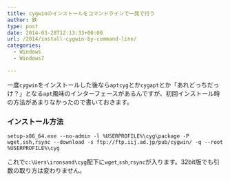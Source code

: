 ```yaml
---
title: cygwinのインストールをコマンドラインで一発で行う
author: 鉄
type: post
date: 2014-03-28T12:13:33+00:00
url: /2014/install-cygwin-by-command-line/
categories:
  - Windows
  - Windows7

---
```

一度`cygwin`をインストールした後なら`aptcyg`とか`cygapt`とか「あれどっちだっけ？」となる`apt`風味のインターフェースがあるんですが、初回インストール時の方法があまりなかったので書いておきます。

### インストール方法

`setup-x86_64.exe --no-admin -l %USERPROFILE%\cyg\package -P wget,ssh,rsync --download -s ftp://ftp.iij.ad.jp/pub/cygwin/ -q --root %USERPROFILE%\cyg`

これで`c:\Uers\ironsand\cyg`配下に`wget`,`ssh`,`rsync`が入ります。32bit版でも引数の取り方は変わりません。

